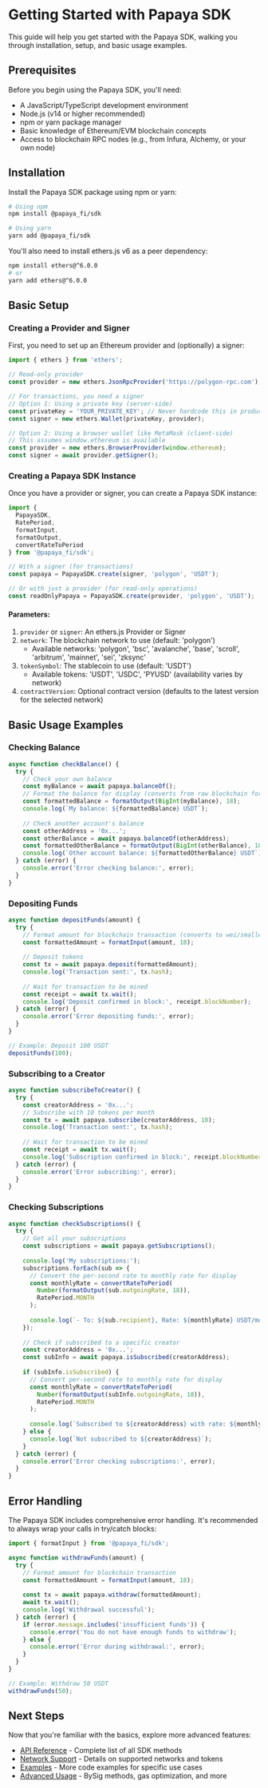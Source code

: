 # Getting Started with Papaya SDK

This guide will help you get started with the Papaya SDK, walking you through installation, setup, and basic usage examples.

## Prerequisites

Before you begin using the Papaya SDK, you'll need:

- A JavaScript/TypeScript development environment
- Node.js (v14 or higher recommended)
- npm or yarn package manager
- Basic knowledge of Ethereum/EVM blockchain concepts
- Access to blockchain RPC nodes (e.g., from Infura, Alchemy, or your own node)

## Installation

Install the Papaya SDK package using npm or yarn:

```bash
# Using npm
npm install @papaya_fi/sdk

# Using yarn
yarn add @papaya_fi/sdk
```

You'll also need to install ethers.js v6 as a peer dependency:

```bash
npm install ethers@^6.0.0
# or
yarn add ethers@^6.0.0
```

## Basic Setup

### Creating a Provider and Signer

First, you need to set up an Ethereum provider and (optionally) a signer:

```typescript
import { ethers } from 'ethers';

// Read-only provider
const provider = new ethers.JsonRpcProvider('https://polygon-rpc.com');

// For transactions, you need a signer
// Option 1: Using a private key (server-side)
const privateKey = 'YOUR_PRIVATE_KEY'; // Never hardcode this in production!
const signer = new ethers.Wallet(privateKey, provider);

// Option 2: Using a browser wallet like MetaMask (client-side)
// This assumes window.ethereum is available
const provider = new ethers.BrowserProvider(window.ethereum);
const signer = await provider.getSigner();
```

### Creating a Papaya SDK Instance

Once you have a provider or signer, you can create a Papaya SDK instance:

```typescript
import { 
  PapayaSDK, 
  RatePeriod, 
  formatInput, 
  formatOutput, 
  convertRateToPeriod 
} from '@papaya_fi/sdk';

// With a signer (for transactions)
const papaya = PapayaSDK.create(signer, 'polygon', 'USDT');

// Or with just a provider (for read-only operations)
const readOnlyPapaya = PapayaSDK.create(provider, 'polygon', 'USDT');
```

#### Parameters:

1. `provider` or `signer`: An ethers.js Provider or Signer
2. `network`: The blockchain network to use (default: 'polygon')
   - Available networks: 'polygon', 'bsc', 'avalanche', 'base', 'scroll', 'arbitrum', 'mainnet', 'sei', 'zksync'
3. `tokenSymbol`: The stablecoin to use (default: 'USDT')
   - Available tokens: 'USDT', 'USDC', 'PYUSD' (availability varies by network)
4. `contractVersion`: Optional contract version (defaults to the latest version for the selected network)

## Basic Usage Examples

### Checking Balance

```typescript
async function checkBalance() {
  try {
    // Check your own balance
    const myBalance = await papaya.balanceOf();
    // Format the balance for display (converts from raw blockchain format)
    const formattedBalance = formatOutput(BigInt(myBalance), 18);
    console.log(`My balance: ${formattedBalance} USDT`);
    
    // Check another account's balance
    const otherAddress = '0x...';
    const otherBalance = await papaya.balanceOf(otherAddress);
    const formattedOtherBalance = formatOutput(BigInt(otherBalance), 18);
    console.log(`Other account balance: ${formattedOtherBalance} USDT`);
  } catch (error) {
    console.error('Error checking balance:', error);
  }
}
```

### Depositing Funds

```typescript
async function depositFunds(amount) {
  try {
    // Format amount for blockchain transaction (converts to wei/smallest unit)
    const formattedAmount = formatInput(amount, 18);
    
    // Deposit tokens
    const tx = await papaya.deposit(formattedAmount);
    console.log('Transaction sent:', tx.hash);
    
    // Wait for transaction to be mined
    const receipt = await tx.wait();
    console.log('Deposit confirmed in block:', receipt.blockNumber);
  } catch (error) {
    console.error('Error depositing funds:', error);
  }
}

// Example: Deposit 100 USDT
depositFunds(100);
```

### Subscribing to a Creator

```typescript
async function subscribeToCreator() {
  try {
    const creatorAddress = '0x...';
    // Subscribe with 10 tokens per month
    const tx = await papaya.subscribe(creatorAddress, 10);
    console.log('Transaction sent:', tx.hash);
    
    // Wait for transaction to be mined
    const receipt = await tx.wait();
    console.log('Subscription confirmed in block:', receipt.blockNumber);
  } catch (error) {
    console.error('Error subscribing:', error);
  }
}
```

### Checking Subscriptions

```typescript
async function checkSubscriptions() {
  try {
    // Get all your subscriptions
    const subscriptions = await papaya.getSubscriptions();
    
    console.log('My subscriptions:');
    subscriptions.forEach(sub => {
      // Convert the per-second rate to monthly rate for display
      const monthlyRate = convertRateToPeriod(
        Number(formatOutput(sub.outgoingRate, 18)), 
        RatePeriod.MONTH
      );
      
      console.log(`- To: ${sub.recipient}, Rate: ${monthlyRate} USDT/month, Project ID: ${sub.projectId}`);
    });
    
    // Check if subscribed to a specific creator
    const creatorAddress = '0x...';
    const subInfo = await papaya.isSubscribed(creatorAddress);
    
    if (subInfo.isSubscribed) {
      // Convert per-second rate to monthly rate for display
      const monthlyRate = convertRateToPeriod(
        Number(formatOutput(subInfo.outgoingRate, 18)), 
        RatePeriod.MONTH
      );
      
      console.log(`Subscribed to ${creatorAddress} with rate: ${monthlyRate} USDT/month`);
    } else {
      console.log(`Not subscribed to ${creatorAddress}`);
    }
  } catch (error) {
    console.error('Error checking subscriptions:', error);
  }
}
```

## Error Handling

The Papaya SDK includes comprehensive error handling. It's recommended to always wrap your calls in try/catch blocks:

```typescript
import { formatInput } from '@papaya_fi/sdk';

async function withdrawFunds(amount) {
  try {
    // Format amount for blockchain transaction
    const formattedAmount = formatInput(amount, 18);
    
    const tx = await papaya.withdraw(formattedAmount);
    await tx.wait();
    console.log('Withdrawal successful');
  } catch (error) {
    if (error.message.includes('insufficient funds')) {
      console.error('You do not have enough funds to withdraw');
    } else {
      console.error('Error during withdrawal:', error);
    }
  }
}

// Example: Withdraw 50 USDT
withdrawFunds(50);
```

## Next Steps

Now that you're familiar with the basics, explore more advanced features:

- [API Reference](./api-reference.md) - Complete list of all SDK methods
- [Network Support](./network-support.md) - Details on supported networks and tokens
- [Examples](./examples.md) - More code examples for specific use cases
- [Advanced Usage](./advanced-usage.md) - BySig methods, gas optimization, and more 